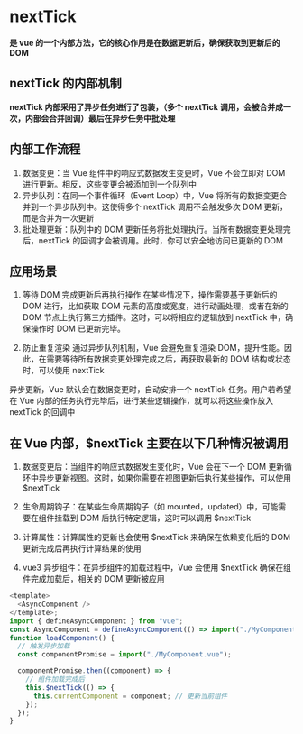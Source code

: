 # nextTick

**是 vue 的一个内部方法，它的核心作用是在数据更新后，确保获取到更新后的 DOM**

## nextTick 的内部机制

**nextTick 内部采用了异步任务进行了包装，（多个 nextTick 调用，会被合并成一次，内部会合并回调）最后在异步任务中批处理**

## 内部工作流程

1. 数据变更：当 Vue 组件中的响应式数据发生变更时，Vue 不会立即对 DOM 进行更新。相反，这些变更会被添加到一个队列中
2. 异步队列：在同一个事件循环（Event Loop）中，Vue 将所有的数据变更合并到一个异步队列中。这使得多个 nextTick 调用不会触发多次 DOM 更新，而是合并为一次更新
3. 批处理更新：队列中的 DOM 更新任务将批处理执行。当所有数据变更处理完后，nextTick 的回调才会被调用。此时，你可以安全地访问已更新的 DOM

## 应用场景

1. 等待 DOM 完成更新后再执行操作
   在某些情况下，操作需要基于更新后的 DOM 进行，比如获取 DOM 元素的高度或宽度，进行动画处理，或者在新的 DOM 节点上执行第三方插件。这时，可以将相应的逻辑放到 nextTick 中，确保操作时 DOM 已更新完毕。

2. 防止重复渲染
   通过异步队列机制，Vue 会避免重复渲染 DOM，提升性能。因此，在需要等待所有数据变更处理完成之后，再获取最新的 DOM 结构或状态时，可以使用 nextTick

异步更新，Vue 默认会在数据变更时，自动安排一个 nextTick 任务。用户若希望在 Vue 内部的任务执行完毕后，进行某些逻辑操作，就可以将这些操作放入 nextTick 的回调中

## 在 Vue 内部，$nextTick 主要在以下几种情况被调用

1. 数据变更后：当组件的响应式数据发生变化时，Vue 会在下一个 DOM 更新循环中异步更新视图。这时，如果你需要在视图更新后执行某些操作，可以使用 $nextTick

2. 生命周期钩子：在某些生命周期钩子（如 mounted，updated）中，可能需要在组件挂载到 DOM 后执行特定逻辑，这时可以调用 $nextTick

3. 计算属性：计算属性的更新也会使用 $nextTick 来确保在依赖变化后的 DOM 更新完成后再执行计算结果的使用

4. vue3 异步组件：在异步组件的加载过程中，Vue 会使用 $nextTick 确保在组件完成加载后，相关的 DOM 更新被应用

```js
<template>
  <AsyncComponent />
</template>;
import { defineAsyncComponent } from "vue";
const AsyncComponent = defineAsyncComponent(() => import("./MyComponent.vue"));
function loadComponent() {
  // 触发异步加载
  const componentPromise = import("./MyComponent.vue");

  componentPromise.then((component) => {
    // 组件加载完成后
    this.$nextTick(() => {
      this.currentComponent = component; // 更新当前组件
    });
  });
}
```

